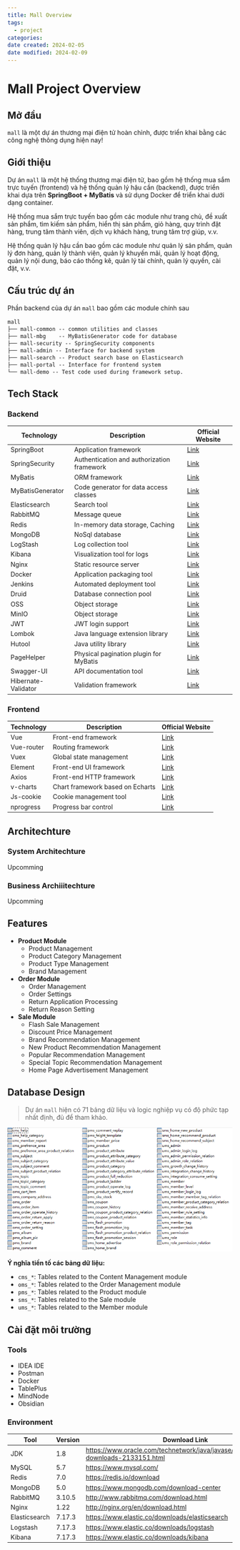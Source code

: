 ```yaml
---
title: Mall Overview
tags:
  - project
categories: 
date created: 2024-02-05
date modified: 2024-02-09
---
```


# Mall Project Overview

## Mở đầu

`mall` là một dự án thương mại điện tử hoàn chỉnh, được triển khai bằng các công nghệ thông dụng hiện nay!

## Giới thiệu

Dự án `mall` là một hệ thống thương mại điện tử, bao gồm hệ thống mua sắm trực tuyến (frontend) và hệ thống quản lý hậu cần (backend), được triển khai dựa trên **SpringBoot + MyBatis** và sử dụng Docker để triển khai dưới dạng container.

Hệ thống mua sắm trực tuyến bao gồm các module như trang chủ, đề xuất sản phẩm, tìm kiếm sản phẩm, hiển thị sản phẩm, giỏ hàng, quy trình đặt hàng, trung tâm thành viên, dịch vụ khách hàng, trung tâm trợ giúp, v.v.

Hệ thống quản lý hậu cần bao gồm các module như quản lý sản phẩm, quản lý đơn hàng, quản lý thành viên, quản lý khuyến mãi, quản lý hoạt động, quản lý nội dung, báo cáo thống kê, quản lý tài chính, quản lý quyền, cài đặt, v.v.

## Cấu trúc dự án

Phần backend của dự án `mall` bao gồm các module chính sau

```
mall
├── mall-common -- common utilities and classes
├── mall-mbg    -- MyBatisGenerator code for database
├── mall-security -- SpringSecurity components
├── mall-admin -- Interface for backend system
├── mall-search -- Product search base on Elasticsearch
├── mall-portal -- Interface for frontend system
└── mall-demo -- Test code used during framework setup.
```

## Tech Stack

### Backend

| Technology          | Description                                | Official Website                                       |
| ------------------- | ------------------------------------------ | ------------------------------------------------------ |
| SpringBoot          | Application framework                      | [Link](https://spring.io/projects/spring-boot)         |
| SpringSecurity      | Authentication and authorization framework | [Link](https://spring.io/projects/spring-security)     |
| MyBatis             | ORM framework                              | [Link](https://mybatis.org/mybatis-3/) |
| MyBatisGenerator    | Code generator for data access classes     | [Link](http://www.mybatis.org/generator/index.html)    |
| Elasticsearch       | Search tool                                | [Link](https://github.com/elastic/elasticsearch)       |
| RabbitMQ            | Message queue                              | [Link](https://www.rabbitmq.com/)                      |
| Redis               | In-memory data storage, Caching                     | [Link](https://redis.io/)                              |
| MongoDB             | NoSql database                             | [Link](https://www.mongodb.com)                        |
| LogStash            | Log collection tool                        | [Link](https://github.com/elastic/logstash)            |
| Kibana              | Visualization tool for logs                | [Link](https://github.com/elastic/kibana)              |
| Nginx               | Static resource server                     | [Link](https://www.nginx.com/)                         |
| Docker              | Application packaging tool                 | [Link](https://www.docker.com)                         |
| Jenkins             | Automated deployment tool                  | [Link](https://github.com/jenkinsci/jenkins)           |
| Druid               | Database connection pool                   | [Link](https://github.com/alibaba/druid)               |
| OSS                 | Object storage                             | [Link](https://github.com/aliyun/aliyun-oss-java-sdk)  |
| MinIO               | Object storage                             | [Link](https://github.com/minio/minio)                 |
| JWT                 | JWT login support                          | [Link](https://github.com/jwtk/jjwt)                   |
| Lombok              | Java language extension library            | [Link](https://github.com/rzwitserloot/lombok)         |
| Hutool              | Java utility library                       | [Link](https://github.com/looly/hutool)                |
| PageHelper          | Physical pagination plugin for MyBatis     | [Link](http://git.oschina.net/free/Mybatis_PageHelper) |
| Swagger-UI          | API documentation tool                     | [Link](https://github.com/swagger-api/swagger-ui)      |
| Hibernate-Validator | Validation framework                       | [Link](http://hibernate.org/validator)                 |

### Frontend

| Technology | Description                | Official Website                           |
| ---------- | -------------------------- | ------------------------------------------ |
| Vue        | Front-end framework        | [Link](https://vuejs.org/)                 |
| Vue-router | Routing framework          | [Link](https://router.vuejs.org/)          |
| Vuex       | Global state management    | [Link](https://vuex.vuejs.org/)            |
| Element    | Front-end UI framework     | [Link](https://element.eleme.io)           |
| Axios      | Front-end HTTP framework   | [Link](https://github.com/axios/axios)     |
| v-charts   | Chart framework based on Echarts | [Link](https://v-charts.js.org/)       |
| Js-cookie  | Cookie management tool     | [Link](https://github.com/js-cookie/js-cookie) |
| nprogress  | Progress bar control       | [Link](https://github.com/rstacruz/nprogress)  |

## Architechture

### System Architechture

Upcomming

### Business Archiiitechture

Upcomming

## Features

- **Product Module**
	- Product Management
	- Product Category Management
	- Product Type Management
	- Brand Management
- **Order Module**
	- Order Management
	- Order Settings
	- Return Application Processing
	- Return Reason Setting
- **Sale Module**
	- Flash Sale Management
	- Discount Price Management
	- Brand Recommendation Management
	- New Product Recommendation Management
	- Popular Recommendation Management
	- Special Topic Recommendation Management
	- Home Page Advertisement Management

## Database Design

> Dự án `mall` hiện có 71 bảng dữ liệu và logic nghiệp vụ có độ phức tạp nhất định, đủ để tham khảo.

![image.png](https://raw.githubusercontent.com/vanhung4499/images/master/snap/20240205171304.png)

**Ý nghĩa tiền tố các bảng dữ liệu:**

- `cms_*`: Tables related to the Content Management module  
- `oms_*`: Tables related to the Order Management module  
- `pms_*`: Tables related to the Product module  
- `sms_*`: Tables related to the Sale module  
- `ums_*`: Tables related to the Member module

## Cài đặt môi trường

### Tools

- IDEA IDE
- Postman
- Docker
- TablePlus
- MindNode
- Obsidian

### Environment

| Tool          | Version | Download Link                                                         |
| ------------- | ------- | ------------------------------------------------------------ |
| JDK           | 1.8    | https://www.oracle.com/technetwork/java/javase/downloads/jdk8-downloads-2133151.html |
| MySQL         | 5.7    | https://www.mysql.com/                                       |
| Redis         | 7.0    | https://redis.io/download                                    |
| MongoDB       | 5.0    | https://www.mongodb.com/download-center                      |
| RabbitMQ      | 3.10.5 | http://www.rabbitmq.com/download.html                        |
| Nginx         | 1.22   | http://nginx.org/en/download.html                            |
| Elasticsearch | 7.17.3 | https://www.elastic.co/downloads/elasticsearch               |
| Logstash      | 7.17.3 | https://www.elastic.co/downloads/logstash                 |
| Kibana        | 7.17.3 | https://www.elastic.co/downloads/kibana                   |
